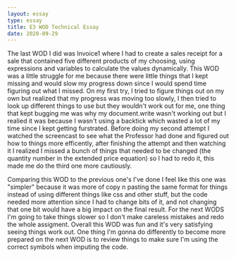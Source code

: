 ```yaml
---
layout: essay
type: essay
title: E3 WOD Technical Essay
date: 2020-09-29
---
```


The last WOD I did was Invoice1 where I had to create a sales receipt for a sale that contained five different products of my choosing, using expressions and variables to calculate the values dynamically. This WOD was a little struggle for me because there were little things that I kept missing and would slow my progress down since I would spend time figuring out what I missed. On my first try, I tried to figure things out on my own but realized that my progress was moving too slowly, I then tried to look up different things to use but they wouldn't work out for me, one thing that kept bugging me was why my document.write wasn't working out but I realied it was because I wasn't using a backtick which wasted a lot of my time since I kept getting furstrated. Before doing my second attempt I watched the screencast to see what the Professor had done and figured out how to things more efficently, after finishing the attempt and then watching it I realized I missed a bunch of things that needed to be changed (the quantity number in the extended price equation) so I had to redo it, this made me do the third one more cautiously. 

Comparing this WOD to the previous one's I've done I feel like this one was "simpler" because it was more of copy n pasting the same format for things instead of using different things like css and other stuff, but the code needed more attention since I had to change bits of it, and not changing that one bit would have a big impact on the final result. For the next WODS I'm going to take things slower so I don't make careless mistakes and redo the whole assigment. Overall this WOD was fun and it's very satisfying seeing things work out. One thing I'm gonna do differently to become more prepared on the next WOD is to review things to make sure I'm using the correct symbols when imputing the code.


